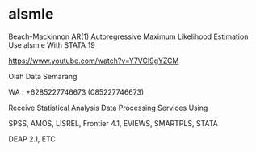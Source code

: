# alsmle
Beach-Mackinnon AR(1) Autoregressive Maximum Likelihood Estimation Use alsmle With STATA 19

https://www.youtube.com/watch?v=Y7VCI9gYZCM

Olah Data Semarang

WA : +6285227746673 (085227746673)

Receive Statistical Analysis Data Processing Services Using

SPSS, AMOS, LISREL, Frontier 4.1, EVIEWS, SMARTPLS, STATA

DEAP 2.1, ETC
